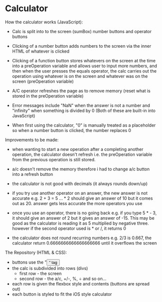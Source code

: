 # Calculator

How the calculator works (JavaScript):

- Calc is split into to the screen (sumBox) number buttons and operator buttons

- Clicking of a number button adds numbers to the screen via the inner HTML of whatever is clicked

- Clicking of a function button stores whatevers on the screen at the time into a preOperation variable and allows user to input more numbers, and then when the user presses the equals operator, the calc carries out the operation using whatever is on the screen and whatever was on the screen (preOperation variable)

- A/C operator refreshes the page as to remove memory (reset what is stored in the preOperation variable)

- Error messages include "NaN" when the answer is not a number and "infinity" when something is divided by 0
(Both of these are built-in into JavaScript)

- When first using the calculator, "0" is manually treated as a placeholder so when a number button is clicked, the number replaces 0



Improvements to be made:

- when wanting to start a new operation after a completing another operation, the calculator doesn't refresh i.e. the preOperation variable from the previous operation is still stored.

- a/c doesn't remove the memory therefore i had to change a/c  button into a refresh button

- the calculator is not good with decimals (it always rounds down/up)

- if you try use another operator on an answer, the new answer is not accurate e.g. 2 + 3 = 5 ... * 2 should give an answer of 10 but it comes out as 20. answer gets less accurate the more operators you use

- once you use an operator, there is no going back e.g. if you type 5 * - 3, it should give an answer of 2 but it gives an answer of -15.
This may be good as the calculator is reading it as 5 multiplied by negative three. however if the second operator used is * or /, it returns 0

- the calculator does not round recurring numbers e.g. 2/3 is 0.667, the calculator return 0.6666666666666666666 until it overflows the screen



The Repository (HTML & CSS):

- buttons use the "<button>" tag
- the calc is subdivided into rows (divs)
    - first row - the screen
    - second row - the a/c, +/-, %, ÷ and so on...
- each row is given the flexbox style and contents (buttons are spread out)
- each button is styled to fit the iOS style calculator
